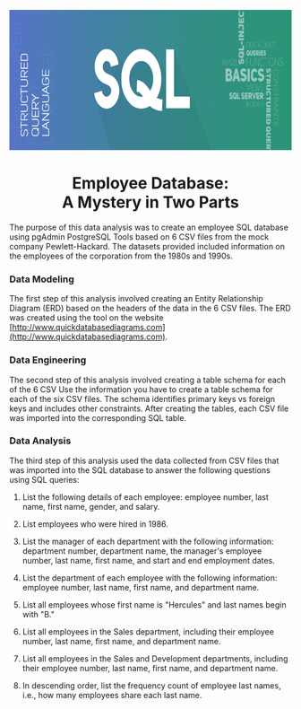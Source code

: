 <p align="center">
  <img width="1980" height="250" src="https://github.com/leslievazquez/SQL_Challenge/blob/main/EmployeeSQL/resources/SQL.png">
</p>

<h1 align ="center"><span>Employee Database:<br/>A Mystery in Two Parts</span></h1>

The purpose of this data analysis was to create an employee SQL database using pgAdmin PostgreSQL Tools based on 6 CSV files from the mock company Pewlett-Hackard. The datasets provided included information on the employees of the corporation from the 1980s and 1990s.

### Data Modeling

The first step of this analysis involved creating an Entity Relationship Diagram (ERD) based on the headers of the data in the 6 CSV files. The ERD was created using the tool on the website [http://www.quickdatabasediagrams.com](http://www.quickdatabasediagrams.com). 

### Data Engineering

The second step of this analysis involved creating a table schema for each of the 6 CSV Use the information you have to create a table schema for each of the six CSV files. The schema identifies primary keys vs foreign keys and includes other constraints. After creating the tables, each CSV file was imported into the corresponding SQL table. 

### Data Analysis

The third step of this analysis used the data collected from CSV files that was imported into the SQL database to answer the following questions using SQL queries:

1. List the following details of each employee: employee number, last name, first name, gender, and salary.

2. List employees who were hired in 1986.

3. List the manager of each department with the following information: department number, department name, the manager's employee number, last name, first name, and start and end employment dates.

4. List the department of each employee with the following information: employee number, last name, first name, and department name.

5. List all employees whose first name is "Hercules" and last names begin with "B."

6. List all employees in the Sales department, including their employee number, last name, first name, and department name.

7. List all employees in the Sales and Development departments, including their employee number, last name, first name, and department name.

8. In descending order, list the frequency count of employee last names, i.e., how many employees share each last name.


